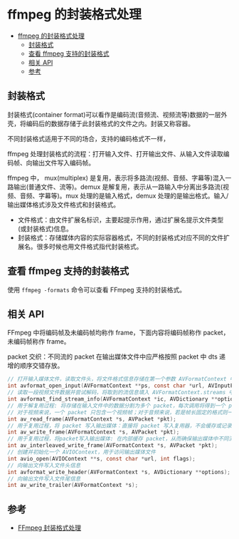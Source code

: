 # ffmpeg 的封装格式处理

- [ffmpeg 的封装格式处理](#ffmpeg-%e7%9a%84%e5%b0%81%e8%a3%85%e6%a0%bc%e5%bc%8f%e5%a4%84%e7%90%86)
  - [封装格式](#%e5%b0%81%e8%a3%85%e6%a0%bc%e5%bc%8f)
  - [查看 ffmpeg 支持的封装格式](#%e6%9f%a5%e7%9c%8b-ffmpeg-%e6%94%af%e6%8c%81%e7%9a%84%e5%b0%81%e8%a3%85%e6%a0%bc%e5%bc%8f)
  - [相关 API](#%e7%9b%b8%e5%85%b3-api)
  - [参考](#%e5%8f%82%e8%80%83)

## 封装格式

封装格式(container format)可以看作是编码流(音频流、视频流等)数据的一层外壳，将编码后的数据存储于此封装格式的文件之内。封装又称容器。

不同封装格式适用于不同的场合，支持的编码格式不一样，

ffmpeg 处理封装格式的流程：打开输入文件、打开输出文件、从输入文件读取编码帧、向输出文件写入编码帧。

ffmpeg 中， mux(multiplex) 是复用，表示将多路流(视频、音频、字幕等)混入一路输出(普通文件、流等)。demux 是解复用，表示从一路输入中分离出多路流(视频、音频、字幕等)。mux 处理的是输入格式，demux 处理的是输出格式。输入/输出媒体格式涉及文件格式和封装格式。

- 文件格式：由文件扩展名标识，主要起提示作用，通过扩展名提示文件类型(或封装格式)信息。
- 封装格式：存储媒体内容的实际容器格式，不同的封装格式对应不同的文件扩展名。很多时候也用文件格式指代封装格式。

## 查看 ffmpeg 支持的封装格式

使用 `ffmpeg -formats` 命令可以查看 FFmpeg 支持的封装格式。

## 相关 API

FFmpeg 中将编码帧及未编码帧均称作 frame，下面内容将编码帧称作 packet，未编码帧称作 frame。

packet 交织：不同流的 packet 在输出媒体文件中应严格按照 packet 中 dts 递增的顺序交错存放。

```c
// 打开输入媒体文件，读取文件头，将文件格式信息存储在第一个参数 AVFormatContext 中
int avformat_open_input(AVFormatContext **ps, const char *url, AVInputFormat *fmt, AVDictionary **options);
// 读取一段视频文件数据并尝试解码，将取到的流信息填入 AVFormatContext.streams 中。AVFormatContext.streams 是一个指针数组，数组大小是 AVFormatContext.nb_streams
int avformat_find_stream_info(AVFormatContext *ic, AVDictionary **options);
// 用于解复用过程: 将存储在输入文件中的数据分割为多个 packet，每次调用将得到一个 packet
// 对于视频来说，一个 packet 只包含一个视频帧；对于音频来说，若是帧长固定的格式则一个 packet 可包含整数个音频帧，若是帧长可变的格式则一个 packet 只包含一个音频帧
int av_read_frame(AVFormatContext *s, AVPacket *pkt);
// 用于复用过程，将 packet 写入输出媒体：直接将 packet 写入复用器，不会缓存或记录任何 packet。由调用者负责不同流的 packet 交织问题
int av_write_frame(AVFormatContext *s, AVPacket *pkt);
// 用于复用过程，将packet写入输出媒体: 在内部缓存 packet，从而确保输出媒体中不同流的 packet 能按照 dts 增长的顺序正确交织
int av_interleaved_write_frame(AVFormatContext *s, AVPacket *pkt);
// 创建并初始化一个 AVIOContext，用于访问输出媒体文件
int avio_open(AVIOContext **s, const char *url, int flags);
// 向输出文件写入文件头信息
int avformat_write_header(AVFormatContext *s, AVDictionary **options);
// 向输出文件写入文件尾信息
int av_write_trailer(AVFormatContext *s);
```

## 参考

- [FFmpeg 封装格式处理](https://www.cnblogs.com/leisure_chn/p/10506636.html)
